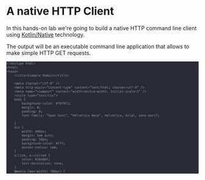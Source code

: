 # A native HTTP Client

In this hands-on lab we're going to build a native HTTP command line client using [Kotlin/Native](https://kotlinlang.org/docs/reference/native-overview.html) technology.


The output will be an executable command line application that allows to make simple HTTP GET requests.


![output](./assets/output.png)





